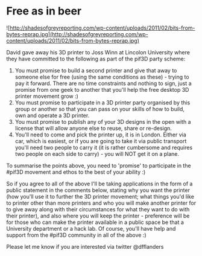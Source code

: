 # Free as in beer #

![http://shadesofgreyreporting.com/wp-content/uploads/2011/02/bits-from-bytes-reprap.jpg](http://shadesofgreyreporting.com/wp-content/uploads/2011/02/bits-from-bytes-reprap.jpg)

David gave away his 3D printer to Joss Winn at Lincolon University where they have committed to the following as part of the pif3D party scheme:
  1. You must promise to build a second printer and give that away to someone else for free (using the same conditions as these) - trying to pay it forward.  There are no time constraints and nothing to sign, just a promise from one geek to another that you'll help the free desktop 3D printer movement grow :)
  1. You must promise to participate in a 3D printer party organised by this group or another so that you can pass on your skills of how to build, own and operate a 3D printer.
  1. You must promise to publish any of your 3D designs in the open with a license that will allow anyone else to reuse, share or re-design.
  1. You'll need to come and pick the printer up, it is in London.  Either via car, which is easiest, or if you are going to take it via public transport you'll need two people to carry it (it is rather cumbersome and requires two people on each side to carry) - you will NOT get it on a plane.

To summarise the points above, you need to 'promise' to participate in the #pif3D movement and ethos to the best of your ability :)

So if you agree to all of the above I'll be taking applications in the form of a public statement in the comments below, stating why you want the printer (how you'll use it to further the 3D printer movement; what things you'd like to printer other than more printers and who you will make another printer for to give away along with their circumstances for what they want to do with their printer), and also where you will keep the printer - preference will be for those who can make the printer available in a public space be that a University department or a hack lab.  Of course, you'll have help and support from the #pif3D community in all of the above :)

Please let me know if you are interested via twitter @dfflanders